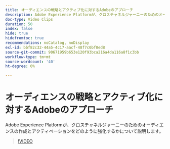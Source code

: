 ```yaml
---
title: オーディエンスの戦略とアクティブ化に対するAdobeのアプローチ
description: Adobe Experience Platformが、クロスチャネルジャーニーのためのオーディエンスの作成とアクティベーションをどのように強化するかについて説明します。
doc-type: Video Clips
duration: 50
index: false
hide: true
hidefromtoc: true
recommendations: noCatalog, noDisplay
exl-id: bbf82c32-44a5-4c17-aacf-48f7c0bf0ed8
source-git-commit: 90671959b653e120f93bca216a4da116a8f1c3bb
workflow-type: tm+mt
source-wordcount: '40'
ht-degree: 0%

---
```


# オーディエンスの戦略とアクティブ化に対するAdobeのアプローチ

Adobe Experience Platformが、クロスチャネルジャーニーのためのオーディエンスの作成とアクティベーションをどのように強化するかについて説明します。

<!-- 62_S655_3442541_49_adobes-approach-to-audience-strategy-and-activation -->
>[!VIDEO](https://video.tv.adobe.com/v/3459617/?learn=on&enablevpops=true&captions=jpn)
